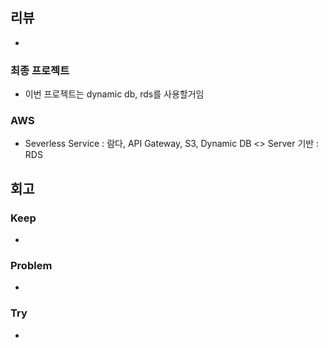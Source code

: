 ## 리뷰
- 
### 최종 프로젝트
- 이번 프로젝트는 dynamic db, rds를 사용할거임

### AWS
- Severless Service : 람다, API Gateway, S3, Dynamic DB <> Server 기반 : RDS

## 회고
  
### Keep
- 

### Problem
- 

### Try
- 

